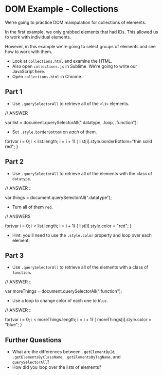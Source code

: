# DOM Example - Collections

We're going to practice DOM manipulation for collections of elements.

In the first example, we only grabbed elements that had IDs. This
allowed us to work with individual elements.

However, in this example we're going to select groups of elements and
see how to work with them.

- Look at `collections.html` and examine the HTML.
- Also open `collections.js` in Sublime. We're going to write our JavaScript here.
- Open `collections.html` in Chrome.

## Part 1

- Use `.querySelectorAll` to retrieve all of the `<li>` elements.

// ANSWER

var list = document.querySelectorAll(".datatype, .loop, .function");

- Set `.style.borderBottom` on *each* of them.

for(var i = 0; i < list.length; i = i + 1) {
    list[i].style.borderBottom="thin solid red";
}

## Part 2

- Use `.querySelectorAll` to retrieve all of the elements with
  the class of `datatype`.

// ANSWER ::

var things = document.querySelectorAll(".datatype");

- Turn all of them `red`.

// ANSWERS

for(var i = 0; i < list.length; i = i + 1) {
    list[i].style.color = "red";
}

- Hint: you'll need to use the `.style.color` property and loop over each element.

## Part 3
- Use `.querySelectorAll` to retrieve all of the elements with a class
  of `function`.

// ANSWER ::

var moreThings = document.querySelectorAll(".function");

- Use a loop to change color of each one to `blue`.

// ANSWER ::

for(var i = 0; i < moreThings.length; i = i + 1) {
    moreThings[i].style.color = "blue";
}

## Further Questions

- What are the differences between `.getElementById`,
  `.getElementsByClassName`, `.getElementsByTagName`, and
  `querySelectorAll`?
- How did you loop over the lists of elements?
